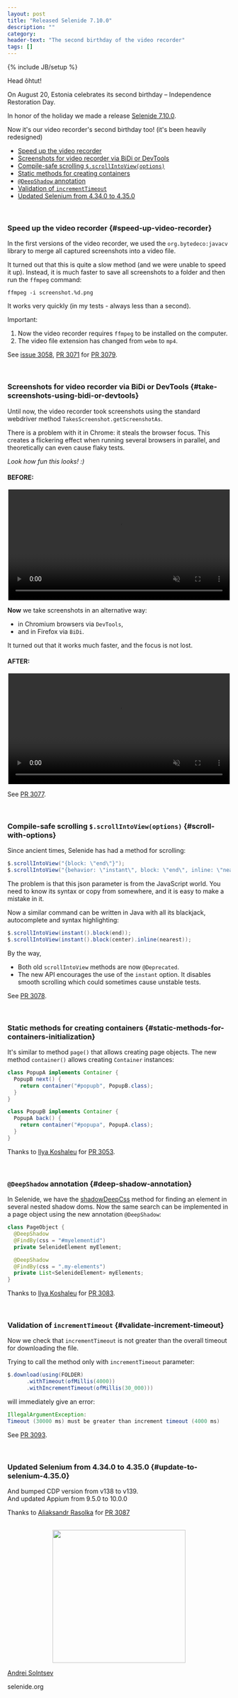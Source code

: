 ```yaml
---
layout: post
title: "Released Selenide 7.10.0"
description: ""
category:
header-text: "The second birthday of the video recorder"
tags: []
---
```

{% include JB/setup %}

Head õhtut!

On August 20, Estonia celebrates its second birthday – Independence Restoration Day.

In honor of the holiday we made a release [Selenide 7.10.0](https://github.com/selenide/selenide/milestone/227?closed=1).

Now it's our video recorder's second birthday too! (it's been heavily redesigned) 

* [Speed up the video recorder](#speed-up-video-recorder)
* [Screenshots for video recorder via BiDi or DevTools](#take-screenshots-using-bidi-or-devtools)
* [Compile-safe scrolling `$.scrollIntoView(options)`](#scroll-with-options)
* [Static methods for creating containers](#static-methods-for-containers-initialization)
* [`@DeepShadow` annotation](#deep-shadow-annotation)
* [Validation of `incrementTimeout`](#validate-increment-timeout)
* [Updated Selenium from 4.34.0 to 4.35.0](#update-to-selenium-4.35.0)

<br>

### Speed up the video recorder {#speed-up-video-recorder}

In the first versions of the video recorder, we used the `org.bytedeco:javacv` library to merge all captured screenshots into a video file.

It turned out that this is quite a slow method (and we were unable to speed it up).
Instead, it is much faster to save all screenshots to a folder and then run the `ffmpeg` command:
```shell
ffmpeg -i screenshot.%d.png
```

It works very quickly (in my tests - always less than a second). 

Important:
1. Now the video recorder requires `ffmpeg` to be installed on the computer.
2. The video file extension has changed from `webm` to `mp4`.

See [issue 3058](https://github.com/selenide/selenide/issues/3058), 
[PR 3071](https://github.com/selenide/selenide/pull/3071) for [PR 3079](https://github.com/selenide/selenide/pull/3079).

<br>

### Screenshots for video recorder via BiDi or DevTools {#take-screenshots-using-bidi-or-devtools}

Until now, the video recorder took screenshots using the standard webdriver method `TakesScreenshot.getScreenshotAs`.

There is a problem with it in Chrome: it steals the browser focus.
This creates a flickering effect when running several browsers in parallel, and theoretically can even cause flaky tests. 

_Look how fun this looks! :)_

#### BEFORE:
<center>
  <video width="500" autoplay controls loop muted src="{{ BASE_PATH }}/images/2025/08/video-recorder.before.mp4">
  </video>
</center>

**Now** we take screenshots in an alternative way:
* in Chromium browsers via `DevTools`,
* and in Firefox via `BiDi`.

It turned out that it works much faster, and the focus is not lost. 

#### AFTER:

<center>
  <video width="500" autoplay controls loop muted src="{{ BASE_PATH }}/images/2025/08/video-recorder.after.mp4">
  </video>
</center>

See [PR 3077](https://github.com/selenide/selenide/pull/3077).

<br>


### Compile-safe scrolling `$.scrollIntoView(options)` {#scroll-with-options}

Since ancient times, Selenide has had a method for scrolling:

```java
$.scrollIntoView("{block: \"end\"}");
$.scrollIntoView("{behavior: \"instant\", block: \"end\", inline: \"nearest\"}");
```

The problem is that this json parameter is from the JavaScript world.
You need to know its syntax or copy from somewhere, and it is easy to make a mistake in it.


Now a similar command can be written in Java with all its blackjack, autocomplete and syntax highlighting:

```java
$.scrollIntoView(instant().block(end));
$.scrollIntoView(instant().block(center).inline(nearest));
```

By the way,
* Both old `scrollIntoView` methods are now `@Deprecated`.
* The new API encourages the use of the `instant` option. It disables smooth scrolling which could sometimes cause unstable tests.

See [PR 3078](https://github.com/selenide/selenide/pull/3078).

<br>

### Static methods for creating containers {#static-methods-for-containers-initialization}

It's similar to method `page()` that allows creating page objects.
The new method `container()` allows creating `Container` instances:

```java
class PopupA implements Container {
  PopupB next() {
    return container("#popupb", PopupB.class);
  }
}

class PopupB implements Container {
  PopupA back() {
    return container("#popupa", PopupA.class);
  }
}
```

Thanks to [Ilya Koshaleu](https://github.com/groov1kk) for [PR 3053](https://github.com/selenide/selenide/pull/3053).

<br>

### `@DeepShadow` annotation {#deep-shadow-annotation}

In Selenide, we have the [shadowDeepCss](/2022/09/24/selenide-6.8.0/#deep-shadow-selectors) method for finding an element in several nested shadow doms.
Now the same search can be implemented in a page object using the new annotation `@DeepShadow`:

```java
class PageObject {
  @DeepShadow
  @FindBy(css = "#myelementid")
  private SelenideElement myElement;

  @DeepShadow
  @FindBy(css = ".my-elements")
  private List<SelenideElement> myElements;
}
```
Thanks to [Ilya Koshaleu](https://github.com/groov1kk) for [PR 3083](https://github.com/selenide/selenide/pull/3083).

<br>

### Validation of `incrementTimeout` {#validate-increment-timeout}
Now we check that `incrementTimeout` is not greater than the overall timeout for downloading the file.

Trying to call the method only with `incrementTimeout` parameter:
```java
$.download(using(FOLDER)
      .withTimeout(ofMillis(4000))
      .withIncrementTimeout(ofMillis(30_000)))
```

will immediately give an error:

```java
IllegalArgumentException:  
Timeout (30000 ms) must be greater than increment timeout (4000 ms)
```

See [PR 3093](https://github.com/selenide/selenide/pull/3093).

<br>

### Updated Selenium from 4.34.0 to 4.35.0 {#update-to-selenium-4.35.0}
And bumped CDP version from v138 to v139.   
And updated Appium from 9.5.0 to 10.0.0

Thanks to [Aliaksandr Rasolka](https://github.com/rosolko) for [PR 3087](https://github.com/selenide/selenide/pull/3087)


<br>

<center>
  <img src="{{ BASE_PATH }}/images/2023/08/restoration-independence-taasiseseisvumispaev-estonia.png" width="300"/>
</center>

[Andrei Solntsev](http://asolntsev.github.io/)

selenide.org
